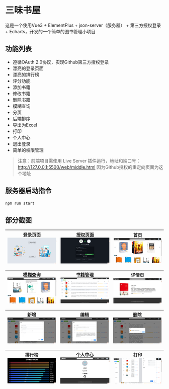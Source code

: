 # 三味书屋
这是一个使用Vue3 + ElementPlus + json-server（服务器） + 第三方授权登录 + Echarts，开发的一个简单的图书管理小项目

## 功能列表
- 遵循OAuth 2.0协议，实现Github第三方授权登录
- 漂亮的登录页面
- 漂亮的排行榜
- 评分功能
- 添加书籍
- 修改书籍
- 删除书籍
- 模糊查询
- 分页
- 后端排序
- 导出为Excel
- 打印
- 个人中心
- 退出登录
- 简单的权限管理

> 注意：前端项目需使用 Live Server 插件运行，地址和端口号：http://127.0.0.1:5500/web/middle.html
因为Github授权的重定向页面为这个地址

## 服务器启动指令
```bash
npm run start
```

## 部分截图
|登录页面 ![登录页](./images/login.png "登录页面.png")|授权页面 ![授权页面](./images/Authorize.png "授权页面.png")|首页 ![首页](./images/home.png "首页.png") |
|---|---|---|

|模糊查询 ![模糊查询](./images/like.png "模糊查询.png")|书籍管理 ![书籍管理](./images/management.png "书籍管理.png")|详情页 ![详情页](./images/detail.png "详情页.png") |
|---|---|---|

|新增 ![新增](./images/add.png "新增.png")|编辑 ![编辑](./images/edit.png "编辑.png")|删除 ![删除](./images/delete.png "删除.png") |
|---|---|---|

|排行榜 ![排行榜](./images/toppage.png "排行榜.png")|个人中心 ![个人中心](./images/profile.png "个人中心.png")|打印 ![打印](./images/print.png "打印.png") |
|---|---|---|

